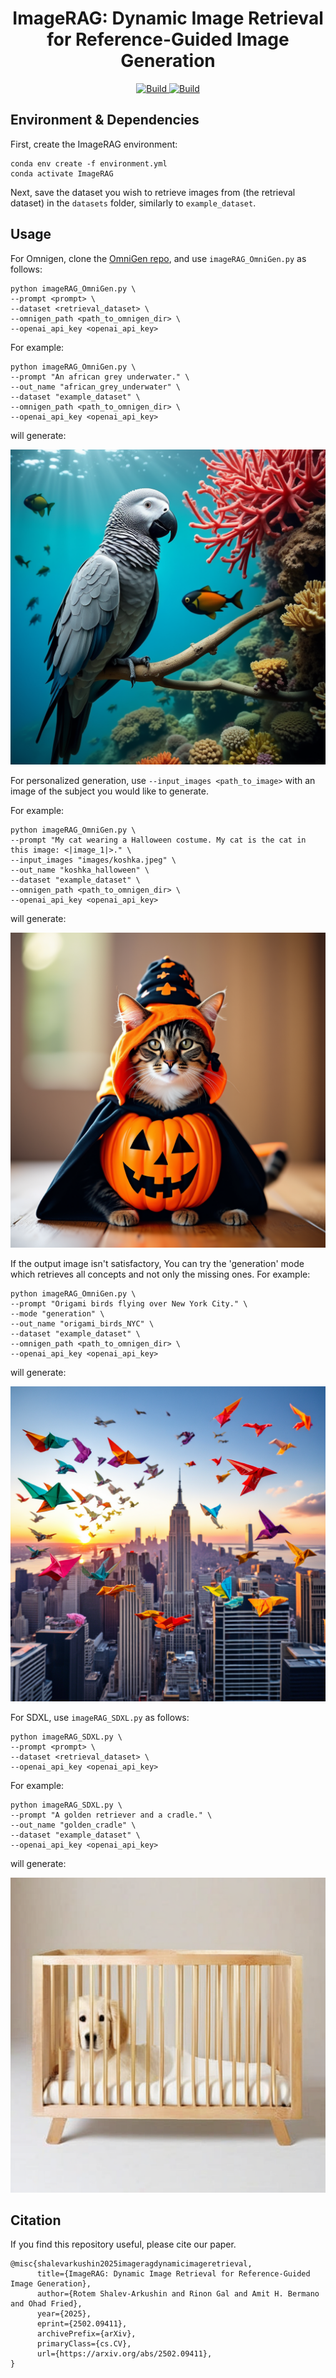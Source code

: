<h1 align="center">ImageRAG: Dynamic Image Retrieval for Reference-Guided Image Generation</h1>


<p align="center">
    <a href="https://rotem-shalev.github.io/ImageRAG/">
        <img alt="Build" src="https://img.shields.io/badge/Project%20Page-ImageRAG-yellow">
    </a>
    <a href="https://arxiv.org/abs/2502.09411">
            <img alt="Build" src="https://img.shields.io/badge/arXiv%20paper-2502.09411-b31b1b.svg">
    </a>
</p>

## Environment & Dependencies
First, create the ImageRAG environment:
```
conda env create -f environment.yml
conda activate ImageRAG
```

Next, save the dataset you wish to retrieve images from (the retrieval dataset) in the `datasets` folder, similarly to `example_dataset`.

## Usage

For Omnigen, clone the [OmniGen repo](https://github.com/VectorSpaceLab/OmniGen), and use `imageRAG_OmniGen.py` as follows:

```
python imageRAG_OmniGen.py \
--prompt <prompt> \
--dataset <retrieval_dataset> \
--omnigen_path <path_to_omnigen_dir> \
--openai_api_key <openai_api_key>
```

For example:

```
python imageRAG_OmniGen.py \
--prompt "An african grey underwater." \
--out_name "african_grey_underwater" \
--dataset "example_dataset" \
--omnigen_path <path_to_omnigen_dir> \
--openai_api_key <openai_api_key>
```

will generate:

![OmniGen example](images/african_grey_underwater.png)

For personalized generation, use ```--input_images <path_to_image>``` with an image of the subject you would like to generate.

For example:

```
python imageRAG_OmniGen.py \
--prompt "My cat wearing a Halloween costume. My cat is the cat in this image: <|image_1|>." \
--input_images "images/koshka.jpeg" \
--out_name "koshka_halloween" \
--dataset "example_dataset" \
--omnigen_path <path_to_omnigen_dir> \
--openai_api_key <openai_api_key>
```

will generate:

![personalization example](images/koshka_halloween.png)

If the output image isn't satisfactory, You can try the 'generation' mode which retrieves all concepts and not only the missing ones.
For example:

```
python imageRAG_OmniGen.py \
--prompt "Origami birds flying over New York City." \
--mode "generation" \
--out_name "origami_birds_NYC" \
--dataset "example_dataset" \
--omnigen_path <path_to_omnigen_dir> \
--openai_api_key <openai_api_key>
```

will generate:

![generation example](images/origami_birds_NYC.png)


For SDXL, use ```imageRAG_SDXL.py``` as follows:

```
python imageRAG_SDXL.py \
--prompt <prompt> \
--dataset <retrieval_dataset> \
--openai_api_key <openai_api_key>
```

For example:

```
python imageRAG_SDXL.py \
--prompt "A golden retriever and a cradle." \
--out_name "golden_cradle" \
--dataset "example_dataset" \
--openai_api_key <openai_api_key>
```

will generate:

![SDXL example](images/golden_cradle.png)

## Citation
If you find this repository useful, please cite our paper.
```
@misc{shalevarkushin2025imageragdynamicimageretrieval,
      title={ImageRAG: Dynamic Image Retrieval for Reference-Guided Image Generation}, 
      author={Rotem Shalev-Arkushin and Rinon Gal and Amit H. Bermano and Ohad Fried},
      year={2025},
      eprint={2502.09411},
      archivePrefix={arXiv},
      primaryClass={cs.CV},
      url={https://arxiv.org/abs/2502.09411}, 
}
```





